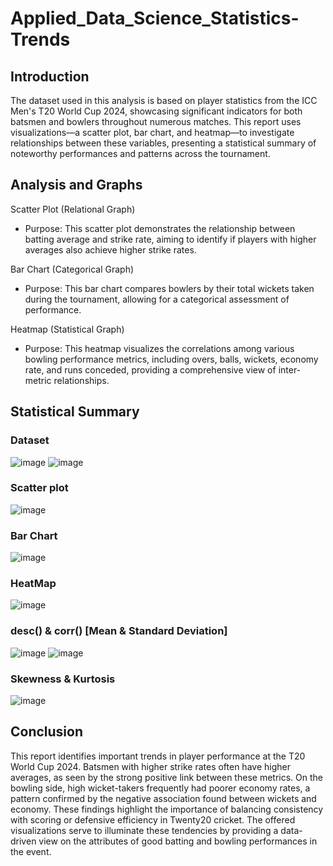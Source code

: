 # Applied_Data_Science_Statistics-Trends
## Introduction
The dataset used in this analysis is based on player statistics from the ICC Men's T20 World Cup 2024, showcasing significant indicators for both batsmen and bowlers throughout numerous matches. This report uses visualizations—a scatter plot, bar chart, and heatmap—to investigate relationships between these variables, presenting a statistical summary of noteworthy performances and patterns across the tournament.
## Analysis and Graphs
Scatter Plot (Relational Graph)
- Purpose: This scatter plot demonstrates the relationship between batting average and strike rate, aiming to identify if players with higher averages also achieve higher strike rates.

Bar Chart (Categorical Graph)
- Purpose: This bar chart compares bowlers by their total wickets taken during the tournament, allowing for a categorical assessment of performance.

Heatmap (Statistical Graph)
- Purpose: This heatmap visualizes the correlations among various bowling performance metrics, including overs, balls, wickets, economy rate, and runs conceded, providing a comprehensive view of inter-metric relationships.

## Statistical Summary
### Dataset
![image](https://github.com/user-attachments/assets/4a3a590f-183d-4926-b92f-d61322452361)
![image](https://github.com/user-attachments/assets/73ac6f05-5271-471a-bda8-24a9138a1fa1)

### Scatter plot
![image](https://github.com/user-attachments/assets/17f931a0-0933-43d2-a415-ffce9f299071)

### Bar Chart
![image](https://github.com/user-attachments/assets/01b7b0bf-30ba-4ad6-9ce6-c3a128dec210)

### HeatMap
![image](https://github.com/user-attachments/assets/a9f2b8f8-7387-4b52-aaea-057d459ba0bd)

### desc() & corr() [Mean & Standard Deviation]
![image](https://github.com/user-attachments/assets/d8be745d-ff66-440c-98a1-08ffd5f59f85)
![image](https://github.com/user-attachments/assets/0439e168-4542-45b3-910b-f2b496ce4f14)
 ### Skewness & Kurtosis
 ![image](https://github.com/user-attachments/assets/c93e9a31-64b2-4c71-a7e1-3094726a7a33)

## Conclusion
This report identifies important trends in player performance at the T20 World Cup 2024. Batsmen with higher strike rates often have higher averages, as seen by the strong positive link between these metrics. On the bowling side, high wicket-takers frequently had poorer economy rates, a pattern confirmed by the negative association found between wickets and economy. These findings highlight the importance of balancing consistency with scoring or defensive efficiency in Twenty20 cricket. The offered visualizations serve to illuminate these tendencies by providing a data-driven view on the attributes of good batting and bowling performances in the event.

